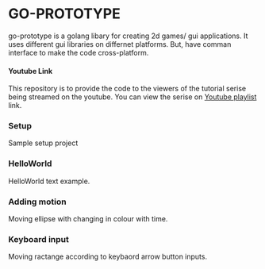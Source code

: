 # GO-PROTOTYPE
go-prototype is a golang libary for creating 2d games/ gui applications. It uses different gui libraries on differnet platforms. But, have comman interface to make the code cross-platform.

#### Youtube Link
This repository is to provide the code to the viewers of the tutorial serise being streamed on the youtube. You can view the serise on [Youtube playlist](https://www.youtube.com/watch?v=BL-jOVTm48g&list=PLub5C2vM5SjJIF0f561mAON7nFG2nKHD9) link.

### Setup 
Sample setup project 

### HelloWorld
HelloWorld text example.

### Adding motion
Moving ellipse with changing in colour with time.

### Keyboard input
Moving ractange according to keybaord arrow button inputs.